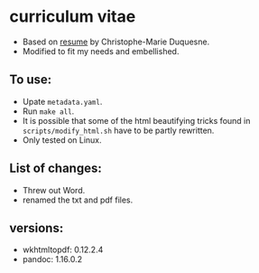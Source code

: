 # curriculum vitae

* Based on [resume](https://github.com/chmduquesne/resume) by Christophe-Marie Duquesne.
* Modified to fit my needs and embellished.

## To use:

* Upate `metadata.yaml`.
* Run `make all`.
* It is possible that some of the html beautifying tricks found in `scripts/modify_html.sh` have to be partly rewritten.
* Only tested on Linux.

## List of changes:
* Threw out Word.
* renamed the txt and pdf files.

## versions:
* wkhtmltopdf: 0.12.2.4
* pandoc: 1.16.0.2

